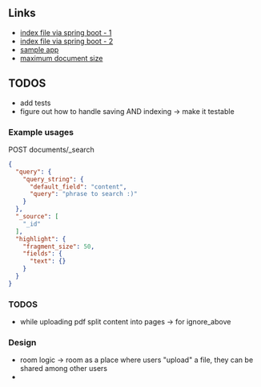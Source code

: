 ## Links

- [index file via spring boot - 1](https://discuss.elastic.co/t/how-to-index-and-store-pdf-file-in-elastic-search-using-spring-boot/220289/35)
- [index file via spring boot - 2](https://discuss.elastic.co/t/how-to-index-text-files-pdf-doc-txt-in-java/321678/5)
- [sample app](https://github.com/andreluiz1987/search-store) 
- [maximum document size](https://discuss.elastic.co/t/maximum-document-size/13086)

## TODOS
- add tests
- figure out how to handle saving AND indexing -> make it testable


### Example usages
POST documents/_search
```json
{
  "query": {
    "query_string": {
      "default_field": "content",
      "query": "phrase to search :)"
    }
  },
  "_source": [
    "_id"
  ],
  "highlight": {
    "fragment_size": 50,
    "fields": {
      "text": {}
    }
  }
}
```

### TODOS
- while uploading pdf split content into pages -> for ignore_above


### Design
- room logic -> room as a place where users "upload" a file, they can be shared among other users
- 